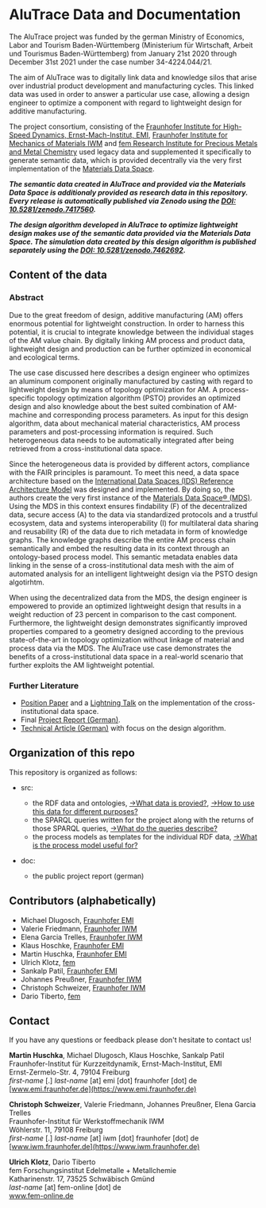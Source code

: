 # AluTrace Data and Documentation

<!-- to dos:
- Web4GenMet Info in docs
- AluTrace Infos in docs
- Describe alignments them!!
-->


The AluTrace project was funded by the german Ministry of Economics, Labor and Tourism Baden-Württemberg (Ministerium für Wirtschaft, Arbeit und Tourismus Baden-Württemberg) from January 21st 2020 through December 31st 2021 under the case number 34-4224.044/21. 

The aim of AluTrace was to digitally link data and knowledge silos that arise over industrial product development and manufacturing cycles. This linked data was used in order to answer a particular use case, allowing a design engineer to optimize a component with regard to lightweight design for additive manufacturing. 

The project consortium, consisting of the [Fraunhofer Institute for High-Speed Dynamics, Ernst-Mach-Institut, EMI](https://www.emi.fraunhofer.de/en/business-units/automotive/research/digitales-datenmanagement.html), [Fraunhofer Institute for 
Mechanics of Materials IWM](https://www.iwm.fraunhofer.de/) and [fem Research Institute for Precious Metals and Metal Chemistry](https://www.fem-online.de/) used legacy data and supplemented it specifically to generate semantic data, which is provided decentrally via the very first implementation of the [Materials Data Space](https://www.materials.fraunhofer.de/de/strategische-initativen/materials-data-space-/aktuelles-/erste-mds-implementierung-.html).  

***The semantic data created in AluTrace and provided via the Materials Data Space is additionaly provided as research data in this repository. Every release is automatically published via Zenodo using the [DOI: 10.5281/zenodo.7417560](https://doi.org/10.5281/zenodo.7417560).***

***The design algorithm developed in AluTrace to optimize lightweight design makes use of the semantic data provided via the Materials Data Space. The simulation data created by this design algorithm is published separately using the [DOI: 10.5281/zenodo.7462692](https://doi.org/10.5281/zenodo.7462692).*** 

## Content of the data
<!-- Here refer to use case and content documentation -->
### Abstract
Due to the great freedom of design, additive manufacturing (AM) offers enormous potential for lightweight construction. In order to harness this potential, it is crucial to integrate knowledge between the individual stages of the AM value chain. By digitally linking AM process and product data, lightweight design and production can be further optimized in economical and ecological terms.  

The use case discussed here describes a design engineer who optimizes an aluminum component originally manufactured by casting with regard to lightweight design by means of topology optimization for AM. A process-specific topology optimization algorithm (PSTO) provides an optimized design and also knowledge about the best suited combination of AM-machine and corresponding process parameters. As input for this design algorithm, data about mechanical material characteristics, AM process parameters and post-processing information is required. Such heterogeneous data needs to be automatically integrated after being retrieved from a cross-institutional data space.  

Since the heterogeneous data is provided by different actors, compliance with the FAIR principles is paramount. To meet this need, a data space architecture based on the [International Data Spaces (IDS) Reference Architecture Model](https://github.com/International-Data-Spaces-Association/IDS-RAM_4_0) was designed and implemented. By doing so, the authors create the very first instance of the [Materials Data Space® (MDS)](https://www.materials.fraunhofer.de/de/strategische-initativen/materials-data-space-/aktuelles-/erste-mds-implementierung-.html). Using the MDS in this context ensures findability (F) of the decentralized data, secure access (A) to the data via standardized protocols and a trustful ecosystem, data and systems interoperability (I) for multilateral data sharing and reusability (R) of the data due to rich metadata in form of knowledge graphs. The knowledge graphs describe the entire AM process chain semantically and embed the resulting data in its context through an ontology-based process model. This semantic metadata enables data linking in the sense of a cross-institutional data mesh with the aim of automated analysis for an intelligent lightweight design via the PSTO design algotirhtm.

When using the decentralized data from the MDS, the design engineer is empowered to provide an optimized lightweight design that results in a weight reduction of 23 percent in comparison to the cast component. Furthermore, the lightweight design demonstrates significantly improved properties compared to a geometry designed according to the previous state-of-the-art in topology optimization without linkage of material and process data via the MDS. The AluTrace use case demonstrates the benefits of a cross-institutional data space in a real-world scenario that further exploits the AM lightweight potential.

### Further Literature
- [Position Paper](https://www.trusts-data.eu/wp-content/uploads/2022/06/01-The-AluTrace-Use-Case-Harnessing-Lightweight-Design-Potentials-via-the-Materials-Data-Space.pdf) and a [Lightning Talk](https://www.youtube.com/watch?v=4FoApZMCrSw) on the implementation of the cross-institutional data space.
- Final [Project Report (German)](doc/dummydoc.txt).
- [Technical Article (German)](https://www.ingenieur.de/fachmedien/wt-werkstattstechnik/fraunhofer-gesellschaft/leichtbau-datenvernetzung-fuer-additive-fertigung/) with focus on the design algorithm.

## Organization of this repo

This repository is organized as follows:

- src: 
  - the RDF data and ontologies, [->What data is provied?](https://github.com/Mat-O-Lab/AluTrace-Data-and-Documentation/tree/main/src/RDF%20data%20and%20ontologies), [->How to use this data for different purposes?](https://github.com/Mat-O-Lab/AluTrace-Data-and-Documentation/blob/main/src/RDF%20data%20and%20ontologies/README.md#how-to-use-this-data-for-different-purposes)
  - the SPARQL queries written for the project along with the returns of those SPARQL queries, [->What do the queries describe?](https://github.com/Mat-O-Lab/AluTrace-Data-and-Documentation/tree/main/src/SPARQL%20queries%20and%20results)
  - the process models as templates for the individual RDF data, [->What is the process model useful for?](https://github.com/Mat-O-Lab/AluTrace-Data-and-Documentation/tree/main/src/process%20models%20of%20RDF%20data)

- doc:
  - the public project report (german)

<!-- ## Evaluation of FAIRness of this data
https://www.fosteropenscience.eu/learning/assessing-the-fairness-of-data/#/id/5c52e8cf0d3def29462d8cb5
-->

## Contributors (alphabetically)

- Michael Dlugosch, [Fraunhofer EMI](https://www.emi.fraunhofer.de)  
- Valerie Friedmann, [Fraunhofer IWM](https://www.iwm.fraunhofer.de)    
- Elena Garcia Trelles, [Fraunhofer IWM](https://www.iwm.fraunhofer.de) 
- Klaus Hoschke, [Fraunhofer EMI](https://www.emi.fraunhofer.de)
- Martin Huschka, [Fraunhofer EMI](https://www.emi.fraunhofer.de) 
- Ulrich Klotz, [fem](https://www.fem-online.de)    
- Sankalp Patil, [Fraunhofer EMI](https://www.emi.fraunhofer.de)   
- Johannes Preußner, [Fraunhofer IWM](https://www.iwm.fraunhofer.de)  
- Christoph Schweizer, [Fraunhofer IWM](https://www.iwm.fraunhofer.de)   
- Dario Tiberto, [fem](https://www.fem-online.de)  

## Contact
If you have any questions or feedback please don't hesitate to contact us!

**Martin Huschka**, Michael Dlugosch, Klaus Hoschke, Sankalp Patil  
Fraunhofer-Institut für Kurzzeitdynamik, Ernst-Mach-Institut, EMI  
Ernst-Zermelo-Str. 4, 79104 Freiburg  
*first-name* [.] *last-name* [at] emi [dot] fraunhofer [dot] de  
[www.emi.fraunhofer.de](https://www.emi.fraunhofer.de) 

**Christoph Schweizer**, Valerie Friedmann, Johannes Preußner, Elena Garcia Trelles  
Fraunhofer-Institut für Werkstoffmechanik IWM  
Wöhlerstr. 11, 79108 Freiburg  
*first-name* [.] *last-name* [at] iwm [dot] fraunhofer [dot] de  
[www.iwm.fraunhofer.de](https://www.iwm.fraunhofer.de) 

**Ulrich Klotz**, Dario Tiberto  
fem Forschungsinstitut Edelmetalle + Metallchemie  
Katharinenstr. 17, 73525 Schwäbisch Gmünd  
*last-name* [at] fem-online [dot] de  
[www.fem-online.de ](https://www.fem-online.de) 




